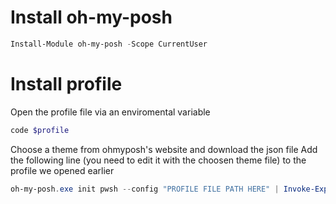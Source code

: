 # Install oh-my-posh
```powershell
Install-Module oh-my-posh -Scope CurrentUser
```
# Install profile
Open the profile file via an enviromental variable
```powershell
code $profile
```
Choose a theme from ohmyposh's website and download the json file
Add the following line (you need to edit it with the choosen theme file) to the profile we opened earlier
```powershell
oh-my-posh.exe init pwsh --config "PROFILE FILE PATH HERE" | Invoke-Expression
```
